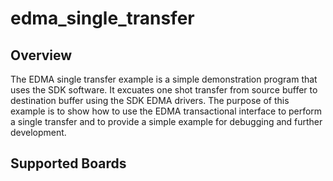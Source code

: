 # edma_single_transfer

## Overview
The EDMA single transfer example is a simple demonstration program that uses the SDK software.
It excuates one shot transfer from source buffer to destination buffer using the SDK EDMA drivers.
The purpose of this example is to show how to use the EDMA transactional interface to perform a single transfer and to provide a simple example for debugging and further development.

## Supported Boards
